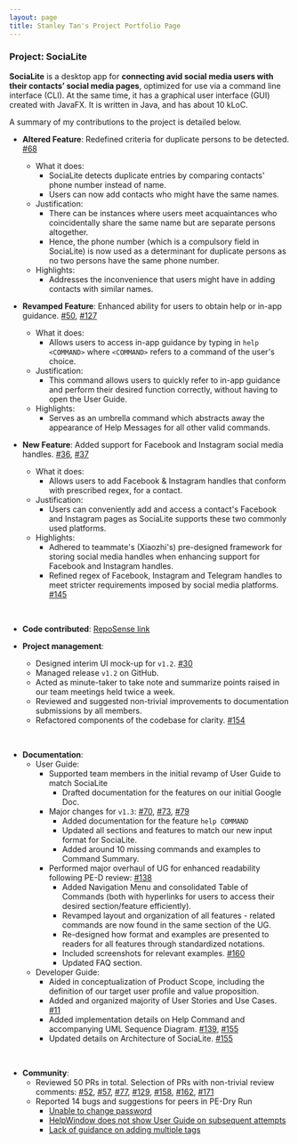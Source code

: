 ```yaml
---
layout: page
title: Stanley Tan's Project Portfolio Page
---
```

### Project: SociaLite

**SociaLite** is a desktop app for **connecting avid social media users with their contacts’ social media pages**, optimized for use via a command line interface (CLI).
At the same time, it has a graphical user interface (GUI) created with JavaFX. 
It is written in Java, and has about 10 kLoC.


A summary of my contributions to the project is detailed below.



* **Altered Feature**: Redefined criteria for duplicate persons to be detected. [\#68](https://github.com/AY2122S1-CS2103T-F11-4/tp/pull/68)
  * What it does:
    * SociaLite detects duplicate entries by comparing contacts' phone number instead of name.
    * Users can now add contacts who might have the same names.
  * Justification:
    * There can be instances where users meet acquaintances who coincidentally share the same name but are separate persons altogether.
    * Hence, the phone number (which is a compulsory field in SociaLite) is now used as a determinant for duplicate persons as no two persons have the same phone number.
  * Highlights:
    * Addresses the inconvenience that users might have in adding contacts with similar names.
    

* **Revamped Feature**: Enhanced ability for users to obtain help or in-app guidance. [\#50](https://github.com/AY2122S1-CS2103T-F11-4/tp/pull/50), [\#127](https://github.com/AY2122S1-CS2103T-F11-4/tp/pull/127)
  * What it does: 
    * Allows users to access in-app guidance by typing in `help <COMMAND>` where `<COMMAND>` refers to a command of the user's choice.
  * Justification:
    * This command allows users to quickly refer to in-app guidance and perform their desired function correctly, without having to open the User Guide.
  * Highlights:
    * Serves as an umbrella command which abstracts away the appearance of Help Messages for all other valid commands.
    

* **New Feature**: Added support for Facebook and Instagram social media handles. [\#36](https://github.com/AY2122S1-CS2103T-F11-4/tp/pull/36), [\#37](https://github.com/AY2122S1-CS2103T-F11-4/tp/pull/37)
  * What it does: 
    * Allows users to add Facebook & Instagram handles that conform with prescribed regex, for a contact.
  * Justification:
    * Users can conveniently add and access a contact's Facebook and Instagram pages as SociaLite supports these two commonly used platforms.
  * Highlights:
    * Adhered to teammate's (Xiaozhi's) pre-designed framework for storing social media handles when enhancing support for Facebook and Instagram handles.
    * Refined regex of Facebook, Instagram and Telegram handles to meet stricter requirements imposed by social media platforms. [\#145](https://github.com/AY2122S1-CS2103T-F11-4/tp/pull/145)
    
<br>

* **Code contributed**: [RepoSense link](https://tinyurl.com/f11-4-stanley)

* **Project management**:
  * Designed interim UI mock-up for `v1.2`. [\#30](https://github.com/AY2122S1-CS2103T-F11-4/tp/pull/30)
  * Managed release `v1.2` on GitHub.
  * Acted as minute-taker to take note and summarize points raised in our team meetings held twice a week.
  * Reviewed and suggested non-trivial improvements to documentation submissions by all members.
  * Refactored components of the codebase for clarity. [\#154](https://github.com/AY2122S1-CS2103T-F11-4/tp/pull/154)
  
<br>

* **Documentation**:
  * User Guide:
    * Supported team members in the initial revamp of User Guide to match SociaLite
      * Drafted documentation for the features on our initial Google Doc.
    * Major changes for `v1.3`: [\#70](https://github.com/AY2122S1-CS2103T-F11-4/tp/pull/70), [\#73](https://github.com/AY2122S1-CS2103T-F11-4/tp/pull/73), [\#79](https://github.com/AY2122S1-CS2103T-F11-4/tp/pull/79)
      * Added documentation for the feature `help COMMAND`
      * Updated all sections and features to match our new input format for SociaLite.
      * Added around 10 missing commands and examples to Command Summary.
    * Performed major overhaul of UG for enhanced readability following PE-D review: [\#138](https://github.com/AY2122S1-CS2103T-F11-4/tp/pull/138)
      * Added Navigation Menu and consolidated Table of Commands (both with hyperlinks for users to access their desired section/feature efficiently).
      * Revamped layout and organization of all features - related commands are now found in the same section of the UG.
      * Re-designed how format and examples are presented to readers for all features through standardized notations.
      * Included screenshots for relevant examples. [\#160](https://github.com/AY2122S1-CS2103T-F11-4/tp/pull/160)
      * Updated FAQ section.
  * Developer Guide:
    * Aided in conceptualization of Product Scope, including the definition of our target user profile and value proposition.
    * Added and organized majority of User Stories and Use Cases. [\#11](https://github.com/AY2122S1-CS2103T-F11-4/tp/pull/11)
    * Added implementation details on Help Command and accompanying UML Sequence Diagram. [\#139](https://github.com/AY2122S1-CS2103T-F11-4/tp/pull/139), [\#155](https://github.com/AY2122S1-CS2103T-F11-4/tp/pull/155)
    * Updated details on Architecture of SociaLite. [\#155](https://github.com/AY2122S1-CS2103T-F11-4/tp/pull/155)
    
<br>

* **Community**:
  * Reviewed 50 PRs in total. Selection of PRs with non-trivial review comments: [\#52](https://github.com/AY2122S1-CS2103T-F11-4/tp/pull/52), [\#57](https://github.com/AY2122S1-CS2103T-F11-4/tp/pull/57), [\#77](https://github.com/AY2122S1-CS2103T-F11-4/tp/pull/77), [\#129](https://github.com/AY2122S1-CS2103T-F11-4/tp/pull/129), [\#158](https://github.com/AY2122S1-CS2103T-F11-4/tp/pull/158), [\#162](https://github.com/AY2122S1-CS2103T-F11-4/tp/pull/162), [\#171](https://github.com/AY2122S1-CS2103T-F11-4/tp/pull/171)
  * Reported 14 bugs and suggestions for peers in PE-Dry Run
    * [Unable to change password](https://github.com/AY2122S1-CS2103T-W13-2/tp/issues/186)
    * [HelpWindow does not show User Guide on subsequent attempts](https://github.com/AY2122S1-CS2103T-W13-2/tp/issues/138)
    * [Lack of guidance on adding multiple tags](https://github.com/AY2122S1-CS2103T-W13-2/tp/issues/159)
    
